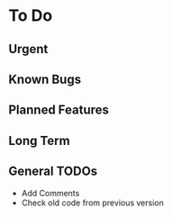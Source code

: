# To Do

## Urgent

## Known Bugs

## Planned Features

## Long Term

## General TODOs
- Add Comments
- Check old code from previous version
